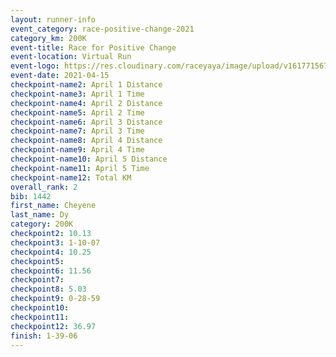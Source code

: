 ```yaml
--- 
layout: runner-info 
event_category: race-positive-change-2021 
category_km: 200K 
event-title: Race for Positive Change 
event-location: Virtual Run 
event-logo: https://res.cloudinary.com/raceyaya/image/upload/v1617715679/run-for-positive-change_nnfcgq.jpg 
event-date: 2021-04-15 
checkpoint-name2: April 1 Distance 
checkpoint-name3: April 1 Time 
checkpoint-name4: April 2 Distance 
checkpoint-name5: April 2 Time 
checkpoint-name6: April 3 Distance 
checkpoint-name7: April 3 Time 
checkpoint-name8: April 4 Distance 
checkpoint-name9: April 4 Time 
checkpoint-name10: April 5 Distance 
checkpoint-name11: April 5 Time 
checkpoint-name12: Total KM 
overall_rank: 2
bib: 1442
first_name: Cheyene
last_name: Dy
category: 200K
checkpoint2: 10.13
checkpoint3: 1-10-07
checkpoint4: 10.25
checkpoint5: 
checkpoint6: 11.56
checkpoint7: 
checkpoint8: 5.03
checkpoint9: 0-28-59
checkpoint10: 
checkpoint11: 
checkpoint12: 36.97
finish: 1-39-06
--- 
```

